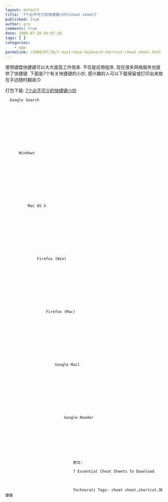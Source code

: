 ```yaml
---
layout: default
title: '7个必不可少的快捷键小抄[cheat sheet]'
published: true
author: gro
comments: true
date: 2008-07-20 03:07:10
tags: [ ]
categories:
    - app
permalink: /2008/07/20/7-must-have-keyboard-shortcut-cheat-sheet.html
---
```

使用键盘快捷键可以大大提高工作效率. 不仅是应用程序, 现在很多网络服务也提供了快捷键. 下面是7个有关快捷键的小抄, 感兴趣的人可以下载保留或打印出来放在手边随时翻阅:D

打包下载: [7个必不可少的快捷键小抄][1]


  
    
      Google Search
    
    
    
       
      
      
        
      
      
      
        
          Windows
        
        
        
           
          
          
            
          
          
          
            
              Mac OS X
            
            
            
               
              
              
                
              
              
              
                
                  Firefox (Win)
                
                
                
                   
                  
                  
                    
                  
                  
                  
                    
                      Firefox (Mac)
                    
                    
                    
                       
                      
                      
                        
                      
                      
                      
                        
                          Google Mail
                        
                        
                        
                           
                          
                          
                            
                          
                          
                          
                            
                              Google Reader
                            
                            
                            
                               
                              
                              
                                 
                                
                                
                                  原文: 
                                  
                                  7 Essential Cheat Sheets To Download
                                
                                
                                
                                  Technorati Tags: cheat sheet,shortcut,快捷键
                                

 [1]: http://www.mediafire.com/?c9msw944ujz "下载7个必不可少的快捷键小抄"